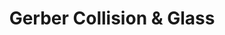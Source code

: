 ---
title: "Gerber Collision & Glass"
url: /queen-creek/gerber-collision-und-glass/
shop: Autowerkstatt
---